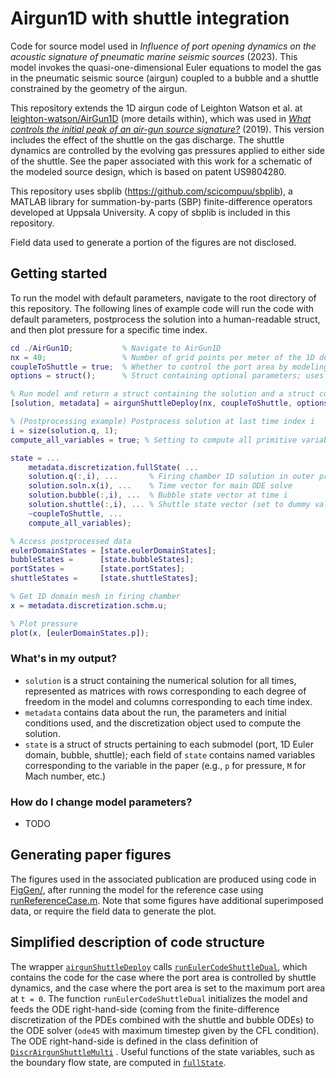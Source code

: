 # Airgun1D with shuttle integration
Code for source model used in *Influence of port opening dynamics on the acoustic signature of pneumatic marine seismic sources* (2023). This model invokes the quasi-one-dimensional Euler equations to model the gas in the pneumatic seismic source (airgun) coupled to a bubble and a shuttle constrained by the geometry of the airgun.

This repository extends the 1D airgun code of Leighton Watson et al. at [leighton-watson/AirGun1D](https://github.com/leighton-watson/AirGun1D) (more details within), which was used in [*What controls the initial peak of an air-gun source signature?*](https://library.seg.org/doi/full/10.1190/geo2018-0298.1) (2019). This version includes the effect of the shuttle on the gas discharge. The shuttle dynamics are controlled by the evolving gas pressures applied to either side of the shuttle. See the paper associated with this work for a schematic of the modeled source design, which is based on patent US9804280.

This repository uses sbplib (https://github.com/scicompuu/sbplib), a MATLAB library for summation-by-parts (SBP) finite-difference operators developed at Uppsala University. A copy of sbplib is included in this repository.

Field data used to generate a portion of the figures are not disclosed.

## Getting started

To run the model with default parameters, navigate to the root directory of this repository. The following lines of example code will run the code with default parameters, postprocess the solution into a human-readable struct, and then plot pressure for a specific time index.

```matlab
cd ./AirGun1D;           % Navigate to AirGun1D
nx = 40;                 % Number of grid points per meter of the 1D domain of the firing chamber
coupleToShuttle = true;  % Whether to control the port area by modeling the shuttle dynamics (true/false)
options = struct();      % Struct containing optional parameters; uses only default parameters when empty

% Run model and return a struct containing the solution and a struct containing the parameters used in the run
[solution, metadata] = airgunShuttleDeploy(nx, coupleToShuttle, options);

% (Postprocessing example) Postprocess solution at last time index i
i = size(solution.q, 1);
compute_all_variables = true; % Setting to compute all primitive variables in the 1D firing chamber

state = ...
    metadata.discretization.fullState( ...
    solution.q(:,i), ...       % Firing chamber 1D solution in outer product ordering, at time i
    solution.soln.x(i), ...    % Time vector for main ODE solve
    solution.bubble(:,i), ...  % Bubble state vector at time i
    solution.shuttle(:,i), ... % Shuttle state vector (set to dummy value [] if coupleToShuttle==false)
    ~coupleToShuttle, ...
    compute_all_variables);

% Access postprocessed data
eulerDomainStates = [state.eulerDomainStates];
bubbleStates =      [state.bubbleStates];
portStates =        [state.portStates];
shuttleStates =     [state.shuttleStates];

% Get 1D domain mesh in firing chamber
x = metadata.discretization.schm.u;

% Plot pressure
plot(x, [eulerDomainStates.p]);
```

### What's in my output?

* `solution` is a struct containing the numerical solution for all times, represented as matrices with rows corresponding to each degree of freedom in the model and columns corresponding to each time index.
* `metadata` contains data about the run, the parameters and initial conditions used, and the discretization object used to compute the solution.
* `state` is a struct of structs pertaining to each submodel (port, 1D Euler domain, bubble, shuttle); each field of `state` contains named variables corresponding to the variable in the paper (e.g., `p` for pressure, `M` for Mach number, etc.)

### How do I change model parameters?

* TODO

## Generating paper figures

The figures used in the associated publication are produced using code in [FigGen/](/AirGun1D/FigGen/), after running the model for the reference case using [runReferenceCase.m](/AirGun1D/Postprocess/runReferenceCase.m). Note that some figures have additional superimposed data, or require the field data to generate the plot.

## Simplified description of code structure

The wrapper [`airgunShuttleDeploy`](/AirGun1D/airgunShuttleDeploy.m
) calls [`runEulerCodeShuttleDual`](/AirGun1D/SBPSAT/runEulerCodeShuttleDual.m), which contains the code for the case where the port area is controlled by shuttle dynamics, and the case where the port area is set to the maximum port area at `t = 0`. The function `runEulerCodeShuttleDual` initializes the model and feeds the ODE right-hand-side (coming from the finite-difference discretization of the PDEs combined with the shuttle and bubble ODEs) to the ODE solver (`ode45` with maximum timestep given by the CFL condition). The ODE right-hand-side is defined in the class definition of [`DiscrAirgunShuttleMulti`](AirGun1D/SBPSAT/@DiscrAirgunShuttleMulti/DiscrAirgunShuttleMulti.m) . Useful functions of the state variables, such as the boundary flow state, are computed in [`fullState`](AirGun1D/SBPSAT/@DiscrAirgunShuttleMulti/fullState.m).
